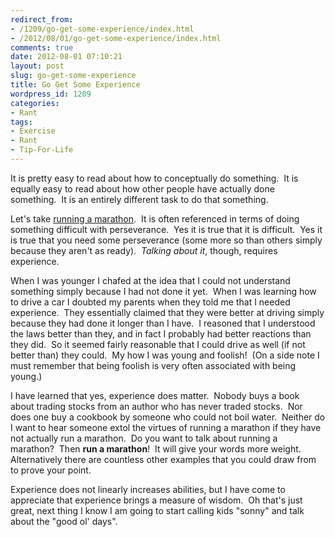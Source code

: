 ```yaml
---
redirect_from:
- /1209/go-get-some-experience/index.html
- /2012/08/01/go-get-some-experience/index.html
comments: true
date: 2012-08-01 07:10:21
layout: post
slug: go-get-some-experience
title: Go Get Some Experience
wordpress_id: 1209
categories:
- Rant
tags:
- Exercise
- Rant
- Tip-For-Life
---
```


It is pretty easy to read about how to conceptually do something.  It is equally easy to read about how other people have actually done something.  It is an entirely different task to do that something.

Let's take [running a marathon](http://www.goingthewongway.com/596/finishing-my-first-marathon/).  It is often referenced in terms of doing something difficult with perseverance.  Yes it is true that it is difficult.  Yes it is true that you need some perseverance (some more so than others simply because they aren't as ready).  _Talking about it_, though, requires experience.

When I was younger I chafed at the idea that I could not understand something simply because I had not done it yet.  When I was learning how to drive a car I doubted my parents when they told me that I needed experience.  They essentially claimed that they were better at driving simply because they had done it longer than I have.  I reasoned that I understood the laws better than they, and in fact I probably had better reactions than they did.  So it seemed fairly reasonable that I could drive as well (if not better than) they could.  My how I was young and foolish!  (On a side note I must remember that being foolish is very often associated with being young.)

I have learned that yes, experience does matter.  Nobody buys a book about trading stocks from an author who has never traded stocks.  Nor does one buy a cookbook by someone who could not boil water.  Neither do I want to hear someone extol the virtues of running a marathon if they have not actually run a marathon.  Do you want to talk about running a marathon?  Then **run a marathon**!  It will give your words more weight.  Alternatively there are countless other examples that you could draw from to prove your point.

Experience does not linearly increases abilities, but I have come to appreciate that experience brings a measure of wisdom.  Oh that's just great, next thing I know I am going to start calling kids "sonny" and talk about the "good ol' days".
